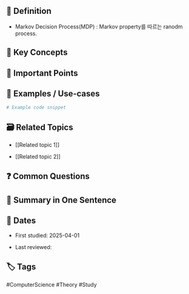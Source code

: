 ## 📖 Definition
- Markov Decision Process(MDP) : Markov property를 따르는 ranodm process.
## 📝 Key Concepts

## 📌 Important Points

## 🧩 Examples / Use-cases


```python
# Example code snippet
```

## 🗃️ Related Topics

- [[Related topic 1]]
    
- [[Related topic 2]]    

## ❓ Common Questions

## 🧠 Summary in One Sentence

## 📅 Dates

- First studied: 2025-04-01
    
- Last reviewed:
    

## 🏷️ Tags

#ComputerScience #Theory #Study 